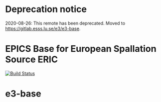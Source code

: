 # Deprecation notice

2020-08-26: This remote has been deprecated. Moved to https://gitlab.esss.lu.se/e3/e3-base.

EPICS Base for European Spallation Source ERIC
=================
[![Build Status](https://travis-ci.org/icshwi/e3-base.svg?branch=master)](https://travis-ci.org/icshwi/e3-base)
# e3-base
